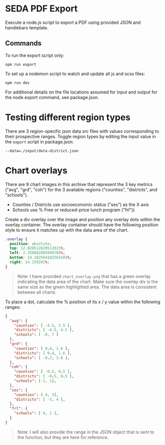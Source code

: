 # SEDA PDF Export

Execute a node.js script to export a PDF using provided JSON and handlebars template.

## Commands

To run the export script only:

```
npm run export
```

To set up a nodemon script to watch and update all js and scss files:

```
npm run dev
```

For additional details on the file locations assumed for input and output for the node export command, see package.json.

# Testing different region types

There are 3 region-specific json data src files with values corresponding to their prospective ranges. Toggle region types by editing the input value in the `export` script in package.json:

```
--data=./input/data-district.json
```


# Chart overlays

There are 9 chart images in this archive that represent the 3 key metrics ("avg", "grd", "coh") for the 3 available regions ("counties", "districts", and "schools").

- Counties / Districts use socioeconomic status ("ses") as the X axis
- Schools use % Free or reduced-price lunch program ("frl"))

Create a div overlay over the image and position any overlay dots within the overlay container.  The overlay container should have the following position style to ensure it matches up with the data area of the chart.

```css
.overlay {
  position: absolute;
  top: 12.820512820512821%;
  left: 2.359882005899705%;
  bottom: 14.102564102564103%;
  right: 14.159292%;
}
```

> Note: I have provided `chart_overlay.png` that has a green overlay indicating the data area of the chart.  Make sure the overlay div is the same size as the green highlighted area.  The data area is consistent between all charts.

To place a dot, calculate the % position of its x / y value within the following ranges:

```json
{
  "avg": {
    "counties": [ -4.5, 2.5 ],
    "districts": [ -4.5, 4.5 ],
    "schools": [ -8, 7 ]
  },
  "grd": {
    "counties": [ 0.4, 1.6 ],
    "districts": [ 0.4, 1.6 ],
    "schools": [ -0.2, 2.6 ],
  },
  "coh": {
    "counties": [ -0.5, 0.5 ],
    "districts": [ -0.5, 0.5 ],
    "schools": [-1, 1],
  },
  "ses": {
    "counties": [-4, 3],
    "districts": [ -5, 4 ],
  },
  "frl": {
    "schools": [ 0, 1 ],
  }
}
```

> Note: I will also provide the range in the JSON object that is sent to the function, but they are here for reference.
